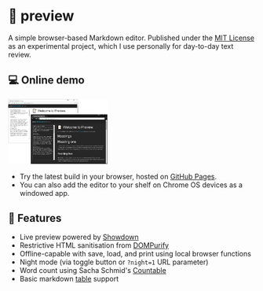 # 📝 preview
A simple browser-based Markdown editor. Published under the [MIT License](https://github.com/yasinS/preview/blob/master/LICENSE) as an experimental project, which I use personally for day-to-day text review.

## 💻 Online demo

<img src="img/readme.png" width="40%">

* Try the latest build in your browser, hosted on [GitHub Pages](https://yasins.github.io/preview/).
* You can also add the editor to your shelf on Chrome OS devices as a windowed app.

## 📓 Features
* Live preview powered by [Showdown](https://github.com/showdownjs/showdown) 
* Restrictive HTML sanitisation from [DOMPurify](https://github.com/cure53/DOMpurify)
* Offline-capable with save, load, and print using local browser functions
* Night mode (via toggle button or `?night=1` URL parameter)
* Word count using Sacha Schmid's [Countable](https://github.com/RadLikeWhoa/Countable)
* Basic markdown [table](https://www.npmjs.com/package/showdown-table) support

